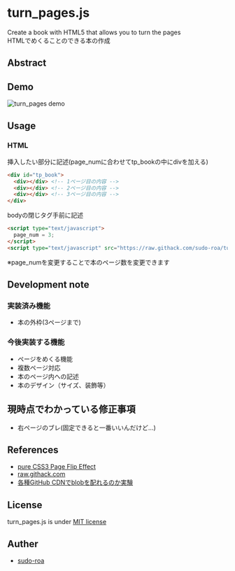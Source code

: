 # turn_pages.js
Create a book with HTML5 that allows you to turn the pages<br>
HTMLでめくることのできる本の作成

## Abstract

## Demo
![turn_pages demo](./demo/turn_pages.gif)

## Usage

### HTML
挿入したい部分に記述(page_numに合わせてtp_bookの中にdivを加える)
```html
<div id="tp_book">
  <div></div> <!-- 1ページ目の内容 -->
  <div></div> <!-- 2ページ目の内容 -->
  <div></div> <!-- 3ページ目の内容 -->
</div>
```

bodyの閉じタグ手前に記述
```html
<script type="text/javascript">
  page_num = 3;
</script>
<script type="text/javascript" src="https://raw.githack.com/sudo-roa/turn_pages/main/js/turn_pages.js"></script>
```
※page_numを変更することで本のページ数を変更できます

## Development note
### 実装済み機能
- 本の外枠(3ページまで)

### 今後実装する機能
- ページをめくる機能
- 複数ページ対応
- 本のページ内への記述
- 本のデザイン（サイズ、装飾等）

## 現時点でわかっている修正事項
- 右ページのブレ(固定できると一番いいんだけど…)

## References
- [pure CSS3 Page Flip Effect](http://www.romancortes.com/blog/pure-css3-page-flip-effect/)
- [raw.githack.com](https://raw.githack.com/)
- [各種GitHub CDNでblobを配れるのか実験](https://qiita.com/okuoku/items/9c72a88662831d774742)

## License
turn_pages.js is under [MIT license](https://en.wikipedia.org/wiki/MIT_License)

## Auther
- [sudo-roa](https://github.com/sudo-roa/)
